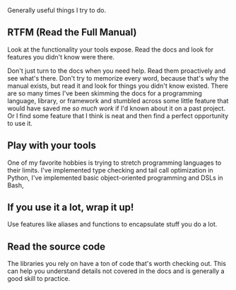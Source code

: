 Generally useful things I try to do.

RTFM (Read the Full Manual)
---------------------------

Look at the functionality your tools expose. Read the docs and look for features
you didn't know were there.

Don't just turn to the docs when you need help. Read them proactively and see
what's there. Don't try to memorize every word, because that's why the manual
exists, but read it and look for things you didn't know existed. There are so
many times I've been skimming the docs for a programming language, library, or
framework and stumbled across some little feature that would have saved me _so
much work_ if I'd known about it on a past project. Or I find some feature that
I think is neat and then find a perfect opportunity to use it.

Play with your tools
--------------------

One of my favorite hobbies is trying to stretch programming languages to their
limits. I've implemented type checking and tail call optimization in Python,
I've implemented basic object-oriented programming and DSLs in Bash,


If you use it a lot, wrap it up!
--------------------------------

Use features like aliases and functions to encapsulate stuff you do a lot.


Read the source code
--------------------

The libraries you rely on have a ton of code that's worth checking out. This can
help you understand details not covered in the docs and is generally a good
skill to practice.